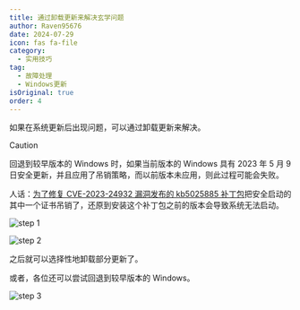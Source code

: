 ```yaml
---
title: 通过卸载更新来解决玄学问题
author: Raven95676
date: 2024-07-29
icon: fas fa-file
category:
  - 实用技巧
tag:
  - 故障处理
  - Windows更新
isOriginal: true
order: 4
---
```


如果在系统更新后出现问题，可以通过卸载更新来解决。

> [!caution]
> 回退到较早版本的 Windows 时，如果当前版本的 Windows 具有 2023 年 5 月 9 日安全更新，并且应用了吊销策略，而以前版本未应用，则此过程可能会失败。
>
> 人话：[为了修复 CVE-2023-24932 漏洞发布的 kb5025885 补丁包](https://support.microsoft.com/zh-cn/topic/kb5025885-%E5%A6%82%E4%BD%95%E9%92%88%E5%AF%B9%E4%B8%8E-cve-2023-24932-%E5%85%B3%E8%81%94%E7%9A%84%E5%AE%89%E5%85%A8%E5%90%AF%E5%8A%A8%E6%9B%B4%E6%94%B9%E7%AE%A1%E7%90%86-windows-%E5%BC%95%E5%AF%BC%E7%AE%A1%E7%90%86%E5%99%A8%E5%90%8A%E9%94%80-41a975df-beb2-40c1-99a3-b3ff139f832d)把安全启动的其中一个证书吊销了，还原到安装这个补丁包之前的版本会导致系统无法启动。

![step 1](https://ooo.0x0.ooo/2024/08/24/OtE29I.jpg)

![step 2](https://ooo.0x0.ooo/2024/08/24/OtE8UD.jpg)

之后就可以选择性地卸载部分更新了。

或者，各位还可以尝试回退到较早版本的 Windows。

![step 3](https://ooo.0x0.ooo/2024/08/24/OtEjR1.jpg)
